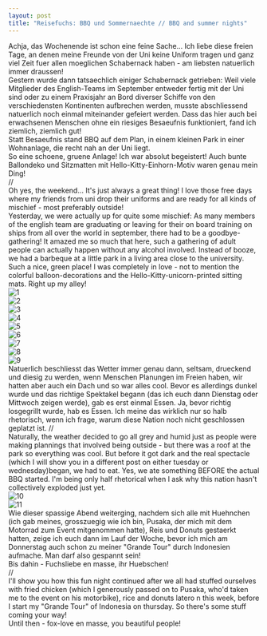 ```yaml
---
layout: post
title: "Reisefuchs: BBQ und Sommernaechte // BBQ and summer nights"
---
```


Achja, das Wochenende ist schon eine feine Sache... Ich liebe diese freien Tage, an denen meine Freunde von der Uni keine Uniform tragen und ganz viel Zeit fuer allen moeglichen Schabernack haben - am liebsten natuerlich immer draussen!  
Gestern wurde dann tatsaechlich einiger Schabernack getrieben: Weil viele Mitglieder des English-Teams im September entweder fertig mit der Uni sind oder zu einem Praxisjahr an Bord diverser Schiffe von den verschiedensten Kontinenten aufbrechen werden, musste abschliessend natuerlich noch einmal miteinander gefeiert werden. Dass das hier auch bei erwachsenen Menschen ohne ein riesiges Besaeufnis funktioniert, fand ich ziemlich, ziemlich gut!  
Statt Besaeufnis stand BBQ auf dem Plan, in einem kleinen Park in einer Wohnanlage, die recht nah an der Uni liegt.  
So eine schoene, gruene Anlage! Ich war absolut begeistert! Auch bunte Ballondeko und Sitzmatten mit Hello-Kitty-Einhorn-Motiv waren genau mein Ding!  
//  
Oh yes, the weekend... It's just always a great thing! I love those free days where my friends from uni drop their uniforms and are ready for all kinds of mischief - most preferably outside!  
Yesterday, we were actually up for quite some mischief: As many members of the english team are graduating or leaving for their on board training on ships from all over the world in september, there had to be a goodbye-gathering! It amazed me so much that here, such a gathering of adult people can actually happen without any alcohol involved. Instead of booze, we had a barbeque at a little park in a living area close to the university. Such a nice, green place! I was completely in love - not to mention the colorful balloon-decorations and the Hello-Kitty-unicorn-printed sitting mats. Right up my alley!  
![1](https://farm3.staticflickr.com/2932/14639184204_d5d965e4f1_c.jpg)  
![2](https://farm6.staticflickr.com/5490/14454743179_e9320a25ea_c.jpg)  
![3](https://farm6.staticflickr.com/5588/14454741108_282281c4cd_c.jpg)  
![4](https://farm4.staticflickr.com/3890/14638098361_65879ebfda_c.jpg)  
![5](https://farm6.staticflickr.com/5591/14640909272_fa778116e9_c.jpg)  
![6](https://farm6.staticflickr.com/5580/14641331075_a99b024827_c.jpg)  
![7](https://farm3.staticflickr.com/2932/14639162844_ab75c6262a_c.jpg)  
![8](https://farm4.staticflickr.com/3885/14454664630_063177b59d_c.jpg)  
![9](https://farm4.staticflickr.com/3866/14640900482_a5cc41a3cb_c.jpg)  
Natuerlich beschliesst das Wetter immer genau dann, seltsam, drueckend und diesig zu werden, wenn Menschen Planungen im Freien haben, wir hatten aber auch ein Dach und so war alles cool. Bevor es allerdings dunkel wurde und das richtige Spektakel begann (das ich euch dann Dienstag oder Mittwoch zeigen werde), gab es erst einmal Essen. Ja, bevor richtig losgegrillt wurde, hab es Essen. Ich meine das wirklich nur so halb rhetorisch, wenn ich frage, warum diese Nation noch nicht geschlossen geplatzt ist. 
//  
Naturally, the weather decided to go all grey and humid just as people were making plannings that involved being outside - but there was a roof at the park so everything was cool. But before it got dark and the real spectacle (which I will show you in a different post on either tuesday or wednesday)began, we had to eat. Yes, we ate something BEFORE the actual BBQ started. I'm being only half rhetorical when I ask why this nation hasn't collectively exploded just yet.   
![10](https://farm3.staticflickr.com/2910/14639137014_0c626f2a1c_c.jpg)  
![11](https://farm4.staticflickr.com/3901/14641305905_a676b5bb7b_c.jpg)  
Wie dieser spassige Abend weiterging, nachdem sich alle mit Huehnchen (ich gab meines, grosszuegig wie ich bin, Pusaka, der mich mit dem Motorrad zum Event mitgenommen hatte), Reis und Donuts gestaerkt hatten, zeige ich euch dann im Lauf der Woche, bevor ich mich am Donnerstag auch schon zu meiner "Grande Tour" durch Indonesien aufmache. Man darf also gespannt sein!  
Bis dahin - Fuchsliebe en masse, ihr Huebschen!  
//  
I'll show you how this fun night continued after we all had stuffed ourselves with fried chicken (which I generously passed on to Pusaka, who'd taken me to the event on his motorbike), rice and donuts latero n this week, before I start my "Grande Tour" of Indonesia on thursday. So there's some stuff coming your way!  
Until then - fox-love en masse, you beautiful people!  
